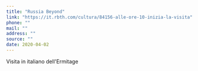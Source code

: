 ```yaml
---
title: "Russia Beyond"
link: "https://it.rbth.com/cultura/84156-alle-ore-10-inizia-la-visita"
phone: ""
mail: ""
address: ""
source: ""
date: 2020-04-02
---
```


Visita in italiano dell'Ermitage
